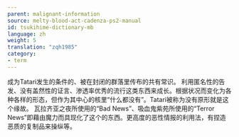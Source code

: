 ```yaml
---
parent: malignant-information
source: melty-blood-act-cadenza-ps2-manual
id: tsukihime-dictionary-mb
language: zh
weight: 5
translation: "zqh1985"
category:
- term
---
```


成为Tatari发生的条件的、被在封闭的群落里传布的共有常识。
利用匿名性的告发、没有盖然性的证言、渗透率优秀的流行这类东西来成长。根据状况而变化为各种各样的形态，但作为其中心的核里“什么都没有”。Tatari被称为没有原形就是这个缘故。
瓦拉齐亚之夜所使用的“Bad News”、吸血鬼紫苑所使用的“Terror News”即藉由魔力而具现化了这个的东西。更高度的恶性情报的利用法，有捏造恶质的复制品来操纵等。

